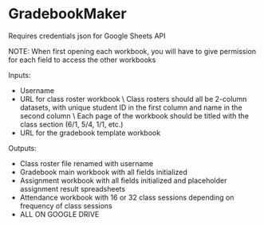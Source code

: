 # GradebookMaker

Requires credentials json for Google Sheets API

NOTE: When first opening each workbook, you will have to give permission for each field to access the other workbooks

Inputs:
  - Username
  - URL for class roster workbook
    \ Class rosters should all be 2-column datasets, with unique student ID in the first column and name in the second column
    \ Each page of the workbook should be titled with the class section (6/1, 5/4, 1/1, etc.)
  - URL for the gradebook template workbook
  
Outputs:
  - Class roster file renamed with username
  - Gradebook main workbook with all fields initialized
  - Assignment workbook with all fields initialized and placeholder assignment result spreadsheets
  - Attendance workbook with 16 or 32 class sessions depending on frequency of class sessions
  - ALL ON GOOGLE DRIVE
